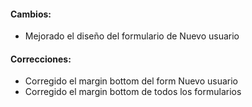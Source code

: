 <h4>Cambios:</h4>  
<ul>   
    <li>Mejorado el diseño del formulario de Nuevo usuario</li>
</ul>

<h4>Correcciones:</h4> 
<ul>
    <li>Corregido el margin bottom del form Nuevo usuario</li>
    <li>Corregido el margin bottom de todos los formularios</li>
</ul>

